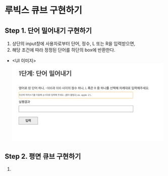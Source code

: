 # 루빅스 큐브 구현하기

## Step 1. 단어 밀어내기 구현하기

1. 상단의 input창에 사용자로부터 단어, 정수, L 또는 R을 입력받으면, <br>
2. 해당 조건에 따라 정정된 단어를 하단의 box에 반환한다.

- <UI 이미지> ![UI image](step-1.png)

## Step 2. 평면 큐브 구현하기

1.
